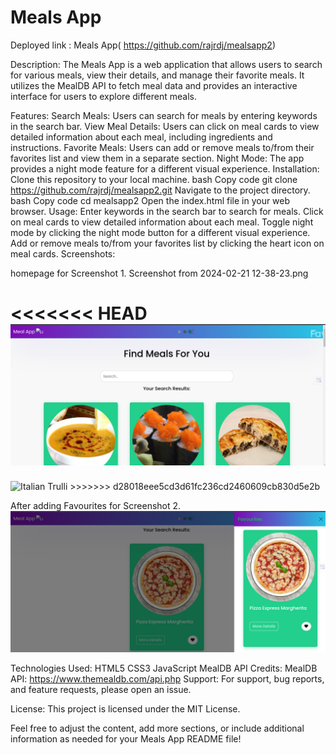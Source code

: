 
<h1>Meals App </h1>



Deployed link : Meals App( https://github.com/rajrdj/mealsapp2) 

Description:
The Meals App is a web application that allows users to search for various meals, view their details, and manage their favorite meals. It utilizes the MealDB API to fetch meal data and provides an interactive interface for users to explore different meals.

Features:
Search Meals: Users can search for meals by entering keywords in the search bar.
View Meal Details: Users can click on meal cards to view detailed information about each meal, including ingredients and instructions.
Favorite Meals: Users can add or remove meals to/from their favorites list and view them in a separate section.
Night Mode: The app provides a night mode feature for a different visual experience.
Installation:
Clone this repository to your local machine.
bash
Copy code
git clone https://github.com/rajrdj/mealsapp2.git
Navigate to the project directory.
bash
Copy code
cd mealsapp2
Open the index.html file in your web browser.
Usage:
Enter keywords in the search bar to search for meals.
Click on meal cards to view detailed information about each meal.
Toggle night mode by clicking the night mode button for a different visual experience.
Add or remove meals to/from your favorites list by clicking the heart icon on meal cards.
Screenshots:

homepage for Screenshot 1.
Screenshot from 2024-02-21 12-38-23.png

<<<<<<< HEAD
<img src="https://github.com/rajrdj/mealsapp2/blob/d28018eee5cd3d61fc236cd2460609cb830d5e2b/Screenshot1.png" >
=======
<img src="mealsapp2/Screenshot from 2024-02-21 12-38-23.png" alt="Italian Trulli">
>>>>>>> d28018eee5cd3d61fc236cd2460609cb830d5e2b



After adding Favourites for Screenshot 2.
<img src="https://github.com/rajrdj/mealsapp2/blob/d28018eee5cd3d61fc236cd2460609cb830d5e2b/Screenshot2.png" >

Technologies Used:
HTML5
CSS3
JavaScript
MealDB API
Credits:
MealDB API: https://www.themealdb.com/api.php
Support:
For support, bug reports, and feature requests, please open an issue.

License:
This project is licensed under the MIT License.

Feel free to adjust the content, add more sections, or include additional information as needed for your Meals App README file!
